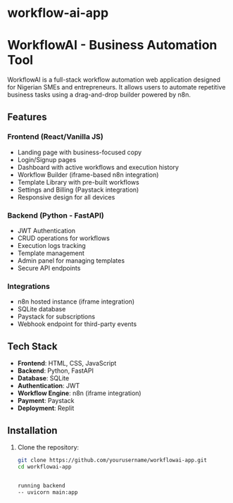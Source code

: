 # workflow-ai-app

# WorkflowAI - Business Automation Tool

WorkflowAI is a full-stack workflow automation web application designed for Nigerian SMEs and entrepreneurs. It allows users to automate repetitive business tasks using a drag-and-drop builder powered by n8n.

## Features

### Frontend (React/Vanilla JS)

- Landing page with business-focused copy
- Login/Signup pages
- Dashboard with active workflows and execution history
- Workflow Builder (iframe-based n8n integration)
- Template Library with pre-built workflows
- Settings and Billing (Paystack integration)
- Responsive design for all devices

### Backend (Python - FastAPI)

- JWT Authentication
- CRUD operations for workflows
- Execution logs tracking
- Template management
- Admin panel for managing templates
- Secure API endpoints

### Integrations

- n8n hosted instance (iframe integration)
- SQLite database
- Paystack for subscriptions
- Webhook endpoint for third-party events

## Tech Stack

- **Frontend**: HTML, CSS, JavaScript
- **Backend**: Python, FastAPI
- **Database**: SQLite
- **Authentication**: JWT
- **Workflow Engine**: n8n (iframe integration)
- **Payment**: Paystack
- **Deployment**: Replit

## Installation

1. Clone the repository:

   ```bash
   git clone https://github.com/yourusername/workflowai-app.git
   cd workflowai-app


   running backend
   -- uvicorn main:app
   ```
